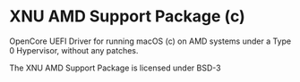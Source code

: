 # XNU AMD Support Package (c)

OpenCore UEFI Driver for running macOS (c) on AMD systems under a Type 0 Hypervisor, without any patches.

The XNU AMD Support Package is licensed under BSD-3
